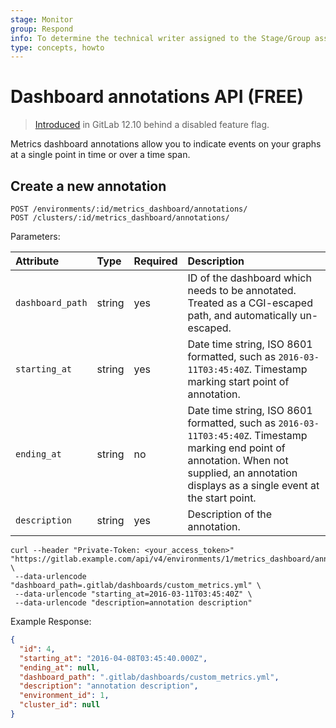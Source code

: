 ```yaml
---
stage: Monitor
group: Respond
info: To determine the technical writer assigned to the Stage/Group associated with this page, see https://about.gitlab.com/handbook/engineering/ux/technical-writing/#assignments
type: concepts, howto
---
```


# Dashboard annotations API **(FREE)**

> [Introduced](https://gitlab.com/gitlab-org/gitlab/-/merge_requests/29089) in GitLab 12.10 behind a disabled feature flag.

Metrics dashboard annotations allow you to indicate events on your graphs at a single point in time or over a time span.

## Create a new annotation

```plaintext
POST /environments/:id/metrics_dashboard/annotations/
POST /clusters/:id/metrics_dashboard/annotations/
```

Parameters:

| Attribute      | Type           | Required | Description                                                                  |
|:---------------|:---------------|:---------|:-----------------------------------------------------------------------------|
| `dashboard_path` | string        | yes      | ID of the dashboard which needs to be annotated. Treated as a CGI-escaped path, and automatically un-escaped.  |
| `starting_at` | string        | yes      | Date time string, ISO 8601 formatted, such as `2016-03-11T03:45:40Z`. Timestamp marking start point of annotation.   |
| `ending_at` | string        | no      | Date time string, ISO 8601 formatted, such as `2016-03-11T03:45:40Z`. Timestamp marking end point of annotation. When not supplied, an annotation displays as a single event at the start point.  |
| `description` | string        | yes      | Description of the annotation.  |

```shell
curl --header "Private-Token: <your_access_token>" "https://gitlab.example.com/api/v4/environments/1/metrics_dashboard/annotations" \
 --data-urlencode "dashboard_path=.gitlab/dashboards/custom_metrics.yml" \
 --data-urlencode "starting_at=2016-03-11T03:45:40Z" \
 --data-urlencode "description=annotation description"
```

Example Response:

```json
{
  "id": 4,
  "starting_at": "2016-04-08T03:45:40.000Z",
  "ending_at": null,
  "dashboard_path": ".gitlab/dashboards/custom_metrics.yml",
  "description": "annotation description",
  "environment_id": 1,
  "cluster_id": null
}
```
